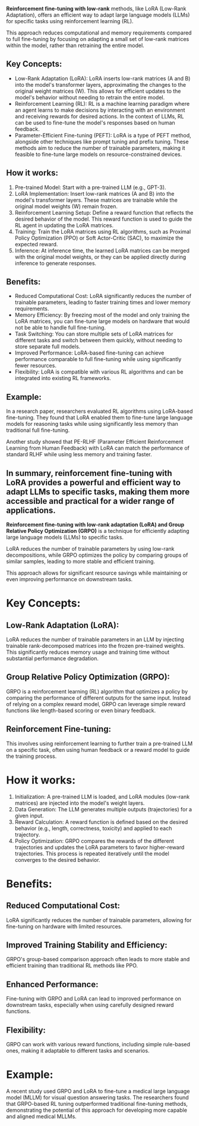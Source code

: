 **Reinforcement fine-tuning with low-rank** methods, like LoRA (Low-Rank Adaptation), 
offers an efficient way to adapt large language models (LLMs) for specific tasks using reinforcement learning (RL).

This approach reduces computational and memory requirements compared to full fine-tuning by focusing on 
adapting a small set of low-rank matrices within the model, rather than retraining the entire model. 

## Key Concepts:
- Low-Rank Adaptation (LoRA):
LoRA inserts low-rank matrices (A and B) into the model's transformer layers,
approximating the changes to the original weight matrices (W).
This allows for efficient updates to the model's behavior without needing to retrain the entire model. 
- Reinforcement Learning (RL):
RL is a machine learning paradigm where an agent learns to make decisions by interacting with an environment
and receiving rewards for desired actions.
In the context of LLMs, RL can be used to fine-tune the model's responses based on human feedback. 
- Parameter-Efficient Fine-tuning (PEFT):
LoRA is a type of PEFT method, alongside other techniques like prompt tuning and prefix tuning.
These methods aim to reduce the number of trainable parameters, making it feasible to fine-tune large models
on resource-constrained devices. 
## How it works:
1. Pre-trained Model:
Start with a pre-trained LLM (e.g., GPT-3). 
2. LoRA Implementation:
Insert low-rank matrices (A and B) into the model's transformer layers.
These matrices are trainable while the original model weights (W) remain frozen. 
4. Reinforcement Learning Setup:
Define a reward function that reflects the desired behavior of the model.
This reward function is used to guide the RL agent in updating the LoRA matrices. 
6. Training:
Train the LoRA matrices using RL algorithms, such as Proximal Policy Optimization (PPO) or
Soft Actor-Critic (SAC), to maximize the expected reward. 
8. Inference:
At inference time, the learned LoRA matrices can be merged with the original model weights,
or they can be applied directly during inference to generate responses. 
## Benefits:
- Reduced Computational Cost:
LoRA significantly reduces the number of trainable parameters,
leading to faster training times and lower memory requirements. 
- Memory Efficiency:
By freezing most of the model and only training the LoRA matrices, you can fine-tune large models
on hardware that would not be able to handle full fine-tuning. 
- Task Switching:
You can store multiple sets of LoRA matrices for different tasks and switch between them quickly,
without needing to store separate full models. 
- Improved Performance:
LoRA-based fine-tuning can achieve performance comparable to full fine-tuning while using significantly fewer resources. 
- Flexibility:
LoRA is compatible with various RL algorithms and can be integrated into existing RL frameworks. 

## Example:
In a research paper, researchers evaluated RL algorithms using LoRA-based fine-tuning. 
They found that LoRA enabled them to fine-tune large language models for reasoning tasks while using 
significantly less memory than traditional full fine-tuning. 

Another study showed that PE-RLHF (Parameter Efficient Reinforcement Learning from Human Feedback) 
with LoRA can match the performance of standard RLHF while using less memory and training faster. 

In summary, reinforcement fine-tuning with LoRA provides a powerful and efficient way 
to adapt LLMs to specific tasks, making them more accessible and practical for a wider range of applications. 
---

**Reinforcement fine-tuning with low-rank adaptation (LoRA) and Group Relative Policy Optimization (GRPO)** 
is a technique for efficiently adapting large language models (LLMs) to specific tasks. 

LoRA reduces the number of trainable parameters by using low-rank decompositions, 
while GRPO optimizes the policy by comparing groups of similar samples, 
leading to more stable and efficient training. 

This approach allows for significant resource savings while maintaining or even improving performance 
on downstream tasks. 

# Key Concepts:

## Low-Rank Adaptation (LoRA):
LoRA reduces the number of trainable parameters in an LLM by injecting trainable rank-decomposed matrices into the frozen pre-trained weights. This significantly reduces memory usage and training time without substantial performance degradation. 
## Group Relative Policy Optimization (GRPO):
GRPO is a reinforcement learning (RL) algorithm that optimizes a policy by comparing the performance of different outputs for the same input. Instead of relying on a complex reward model, GRPO can leverage simple reward functions like length-based scoring or even binary feedback. 
## Reinforcement Fine-tuning:
This involves using reinforcement learning to further train a pre-trained LLM on a specific task, often using human feedback or a reward model to guide the training process. 

# How it works:

1. Initialization:
A pre-trained LLM is loaded, and LoRA modules (low-rank matrices) are injected into the model's weight layers. 
2. Data Generation:
The LLM generates multiple outputs (trajectories) for a given input. 
3. Reward Calculation:
A reward function is defined based on the desired behavior (e.g., length, correctness, toxicity) and applied to each trajectory. 
4. Policy Optimization:
GRPO compares the rewards of the different trajectories and updates the LoRA parameters to favor higher-reward trajectories. This process is repeated iteratively until the model converges to the desired behavior. 

# Benefits:
## Reduced Computational Cost:
LoRA significantly reduces the number of trainable parameters, allowing for fine-tuning on hardware with limited resources. 
## Improved Training Stability and Efficiency:
GRPO's group-based comparison approach often leads to more stable and efficient training than traditional RL methods like PPO. 
## Enhanced Performance:
Fine-tuning with GRPO and LoRA can lead to improved performance on downstream tasks, especially when using carefully designed reward functions. 
## Flexibility:
GRPO can work with various reward functions, including simple rule-based ones, 
making it adaptable to different tasks and scenarios. 

# Example:
A recent study used GRPO and LoRA to fine-tune a medical large language model (MLLM) 
for visual question answering tasks. 
The researchers found that GRPO-based RL tuning outperformed traditional fine-tuning methods, 
demonstrating the potential of this approach for developing more capable and aligned medical MLLMs. 
